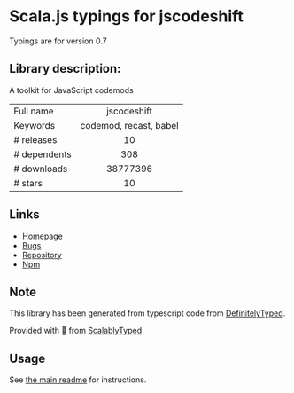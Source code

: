 
# Scala.js typings for jscodeshift

Typings are for version 0.7

## Library description:
A toolkit for JavaScript codemods

|                    |                 |
| ------------------ | :-------------: |
| Full name          | jscodeshift |
| Keywords           | codemod, recast, babel |
| # releases         | 10 |
| # dependents       | 308 |
| # downloads        | 38777396 |
| # stars            | 10 |

## Links
- [Homepage](https://github.com/facebook/jscodeshift#readme)
- [Bugs](https://github.com/facebook/jscodeshift/issues)
- [Repository](https://github.com/facebook/jscodeshift)
- [Npm](https://www.npmjs.com/package/jscodeshift)
    


## Note
This library has been generated from typescript code from [DefinitelyTyped](https://definitelytyped.org).

Provided with :purple_heart: from [ScalablyTyped](https://github.com/oyvindberg/ScalablyTyped)

## Usage
See [the main readme](../../readme.md) for instructions.


